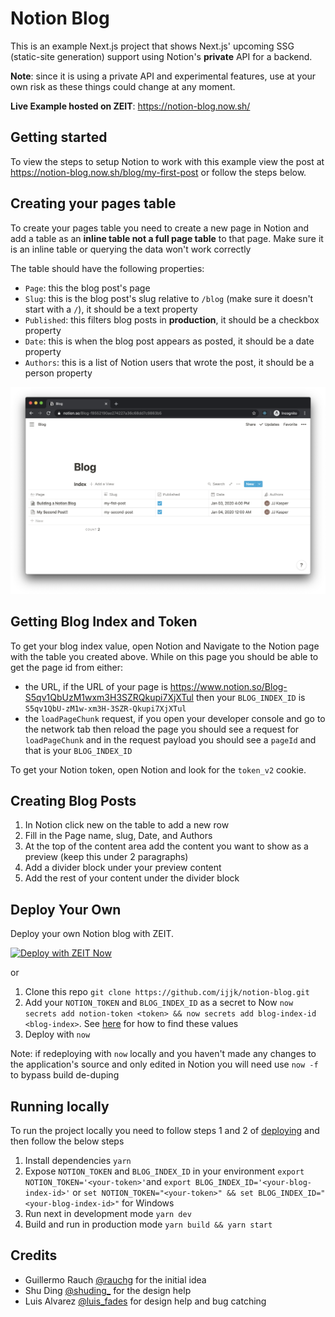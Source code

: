 # Notion Blog

This is an example Next.js project that shows Next.js' upcoming SSG (static-site generation) support using Notion's **private** API for a backend.

**Note**: since it is using a private API and experimental features, use at your own risk as these things could change at any moment.

**Live Example hosted on ZEIT**: https://notion-blog.now.sh/

## Getting started

To view the steps to setup Notion to work with this example view the post at https://notion-blog.now.sh/blog/my-first-post or follow the steps below.

## Creating your pages table

To create your pages table you need to create a new page in Notion and add a table as an **inline table not a full page table** to that page. Make sure it is an inline table or querying the data won't work correctly

The table should have the following properties:

- `Page`: this the blog post's page
- `Slug`: this is the blog post's slug relative to `/blog` (make sure it doesn't start with a `/`), it should be a text property
- `Published`: this filters blog posts in **production**, it should be a checkbox property
- `Date`: this is when the blog post appears as posted, it should be a date property
- `Authors`: this is a list of Notion users that wrote the post, it should be a person property

![Example Blog Posts Table](assets/table-view.png)

## Getting Blog Index and Token

To get your blog index value, open Notion and Navigate to the Notion page with the table you created above. While on this page you should be able to get the page id from either:

- the URL, if the URL of your page is https://www.notion.so/Blog-S5qv1QbUzM1wxm3H3SZRQkupi7XjXTul then your `BLOG_INDEX_ID` is `S5qv1QbU-zM1w-xm3H-3SZR-Qkupi7XjXTul`
- the `loadPageChunk` request, if you open your developer console and go to the network tab then reload the page you should see a request for `loadPageChunk` and in the request payload you should see a `pageId` and that is your `BLOG_INDEX_ID`

To get your Notion token, open Notion and look for the `token_v2` cookie.

## Creating Blog Posts

1. In Notion click new on the table to add a new row
2. Fill in the Page name, slug, Date, and Authors
3. At the top of the content area add the content you want to show as a preview (keep this under 2 paragraphs)
4. Add a divider block under your preview content
5. Add the rest of your content under the divider block

## Deploy Your Own

Deploy your own Notion blog with ZEIT.

[![Deploy with ZEIT Now](https://zeit.co/button)](https://zeit.co/new/project?template=https://github.com/ijjk/notion-blog/tree/master)

or

1. Clone this repo `git clone https://github.com/ijjk/notion-blog.git`
2. Add your `NOTION_TOKEN` and `BLOG_INDEX_ID` as a secret to Now `now secrets add notion-token <token> && now secrets add blog-index-id <blog-index>`. See [here](#getting-blog-index-and-token) for how to find these values
3. Deploy with `now`

Note: if redeploying with `now` locally and you haven't made any changes to the application's source and only edited in Notion you will need use `now -f` to bypass build de-duping

## Running locally

To run the project locally you need to follow steps 1 and 2 of [deploying](#deploy-your-own) and then follow the below steps

1. Install dependencies `yarn`
2. Expose `NOTION_TOKEN` and `BLOG_INDEX_ID` in your environment `export NOTION_TOKEN='<your-token>'`and `export BLOG_INDEX_ID='<your-blog-index-id>'` or `set NOTION_TOKEN="<your-token>" && set BLOG_INDEX_ID="<your-blog-index-id>"` for Windows
3. Run next in development mode `yarn dev`
4. Build and run in production mode `yarn build && yarn start`

## Credits

- Guillermo Rauch [@rauchg](https://twitter.com/rauchg) for the initial idea
- Shu Ding [@shuding\_](https://twitter.com/shuding_) for the design help
- Luis Alvarez [@luis_fades](https://twitter.com/luis_fades) for design help and bug catching
